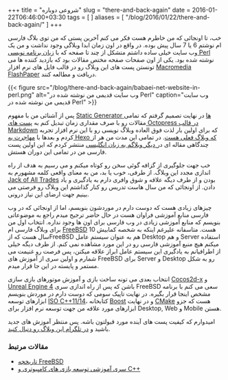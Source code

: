 +++
title = "شروعی دوباره"
slug = "there-and-back-again"
date = 2016-01-22T06:46:00+03:30
tags = [  ]
aliases = [ "/blog/2016/01/22/there-and-back-again/" ]
+++

خب، تا اونجائی که من خاطرم هست فکر می کنم آخرین پستی که من توی بلاگ فارسی ام نوشتم 6 یا 7 سال پیش بوده. در واقع در اون زمان ابدا وبلاگی وجود نداشت و من یک وب سایت خیلی ساده داشتم متشکل از چند تا صفحه که با [زبان برنامه نویسی Perl](https://github.com/NuLL3rr0r/babaei-net-in-perl) نوشته شده بود. یکی از اون صفحات صفحه مختص مقالات بود که بازدید کننده ها می تونستن پست های این وبلاگ رو در قالب فایل های نرم افزار [Macromedia FlashPaper](https://www.adobe.com/support/flashpaper/) دریافت و مطالعه کنند. 

{{< figure src="/blog/there-and-back-again/babaei-net-website-in-perl.png" alt="وب سایت قدیمی من نوشته شده در Perl" caption="وب سایت قدیمی من نوشته شده در Perl" >}}

پس از آشنائی من با مفهوم [Static Generator ها](https://www.staticgen.com/) در نهایت تصمیم گرفتم که تمامی مقالات رو با صرف مقداری زمان تبدیل کنم به [پست های Octopress در قالب  Markdown](https://github.com/NuLL3rr0r/babaei-net-blog-source/tree/octopress-v2)  که برای اولین بار لذت فوق العاده وبلاگ نویسی رو با این نرم افزار تجربه کردم و بعدها با [مهاجرت به Hexo که وبلاگ فعلی هست](https://github.com/NuLL3rr0r/babaei-net-blog-source/tree/hexo-v3). در تمامی این مدت من هر از چندگاهی مقاله ای در[ دیگر وبلاگم به زبان انگلیسی](http://www.babaei.net/) منتشر کردم که این اولین پست فارسی من در تمامی این دوران هستش.

خب جهت جلوگیری از گزافه گوئی سخن رو کوتاه میکنم و می رسیم به هدف از راه اندازی مجدد این وبلاگ. از طرفی، خوب یا بد، من به معنای واقعی کلمه مشهورم به [Jack of All Trades]( https://en.wikipedia.org/wiki/Jack_of_all_trades,_master_of_none) بودن و از طرف دیگه علاقه و شوق وافری دارم به یادگیری و یاد دادن. از اونجائی که من سال هاست تدریس رو کنار گذاشتم این وبلاگ رو فرصتی می بینیم جهت ارضای این نیاز درونی.

چیزهای زیادی هست که دوست دارم در موردشون بنویسم، اما از اونجائی که در وب فارسی منابع آموزشی فراوان هست در حال حاضر ترجیح میدم راجع به موضوعاتی بنویسم که منابع آموزشی زیادی در وب فارسی برای اون ها وجود نداره. انتخاب اول من برای وبلاگ فارسی ام  [FreeBSD](https://www.freebsd.org/) هست. متاسفانه علیرغم اینکه به شخصه کمابیش 10 سال هست که ازFreeBSD هم به عنوان سیستم عامل Desktop و هم Server استفاده میکنم هیچ منبع آموزشی فارسی رو در این مورد مشاهده نمی کنم. از طرف دیگه خیلی از اطرافیانم به یادگیری این سیستم عامل ابراز علاقه میکنن، پس فرصت رو غنیمت می شمارم و اولین سری از آموزش های FreeBSD برای Server و Desktop رو به شکل مستمر و پایسته در این جا قرار میدم.

انتخاب بعدی می تونه ساخت بازی و آموزش موتورهای بازی سازی [Cocos2d-x](http://www.cocos2d-x.org/)
 و [Unreal Engine 4](https://www.unrealengine.com/) باشن که پس از راه اندازی سری FreeBSD سعی می کنم با برنامه مشخص اینجا قرار بگیره. در نهایت تاپیک سومی که دوست دارم در موردش بنویسم ابزارهای توسعه [ISO C++11/14](https://isocpp.org/)، کتابخانه [Boost](http://www.boost.org/) و در نهایت [CMake](https://cmake.org/) هست که جزو ابزارهای مورد علاقه من جهت توسعه نرم افزار برای Desktop, Web و Mobile هستن.

امیدوارم که کیفیت پست های آینده مورد قبولتون باشه. پس منتظر آموزش های جدید باشید و [در تلگرام این وبلاگ رو دنبال کنید](https://telegram.me/babaei_net).

<!--more-->

### مقالات مرتبط ###

* [تاریخچه FreeBSD](/blog/2016/01/23/the-history-of-freebsd/)
* [سری آموزشی توسعه بازی های کامپیوتری و C++](/blog/2016/01/23/game-development-and-c-tutorials-series/)
